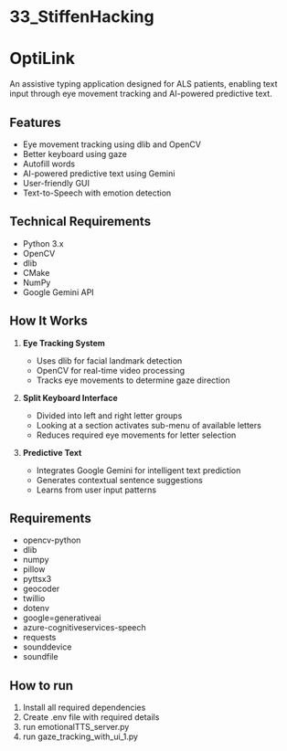 # 33_StiffenHacking
# OptiLink

An assistive typing application designed for ALS patients, enabling text input through eye movement tracking and AI-powered predictive text.

## Features

- Eye movement tracking using dlib and OpenCV
- Better keyboard using gaze
- Autofill words
- AI-powered predictive text using Gemini
- User-friendly GUI
- Text-to-Speech with emotion detection

## Technical Requirements

- Python 3.x
- OpenCV
- dlib
- CMake
- NumPy
- Google Gemini API

## How It Works

1. **Eye Tracking System**
   - Uses dlib for facial landmark detection
   - OpenCV for real-time video processing
   - Tracks eye movements to determine gaze direction

2. **Split Keyboard Interface**
   - Divided into left and right letter groups
   - Looking at a section activates sub-menu of available letters
   - Reduces required eye movements for letter selection

3. **Predictive Text**
   - Integrates Google Gemini for intelligent text prediction
   - Generates contextual sentence suggestions
   - Learns from user input patterns

## Requirements 
- opencv-python
- dlib
- numpy
- pillow
- pyttsx3
- geocoder
- twillio
- dotenv
- google=generativeai
- azure-cognitiveservices-speech
- requests
- sounddevice
- soundfile

## How to run
1. Install all required dependencies
2. Create .env file with required details
3. run emotionalTTS_server.py
4. run gaze_tracking_with_ui_1.py
